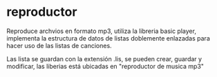 # reproductor

Reproduce archvios en formato mp3, utiliza la libreria basic player, implementa la estructura de datos de listas doblemente enlazadas para hacer uso de las listas de canciones. 

Las lista se guardan con la extensión .lis, se pueden crear, guardar y modificar, las liberias está ubicadas en  "reproductor de musica mp3" 
